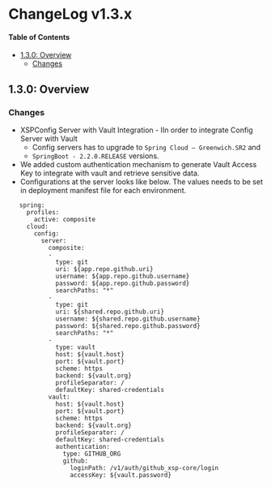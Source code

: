 # ChangeLog v1.3.x

[TOC levels=2-4 bullet]:# "#### Table of Contents"

#### Table of Contents
- [1.3.0: Overview](#130-overview)
  - [Changes](#changes)


## 1.3.0: Overview
### Changes

- XSPConfig Server with Vault Integration - IIn order to integrate Config Server with Vault
  - Config servers has to upgrade to `Spring Cloud – Greenwich.SR2` and 
  - `SpringBoot - 2.2.0.RELEASE` versions. 
- We added custom authentication mechanism to generate Vault Access Key to integrate with vault and retrieve sensitive data.
- Configurations at the server looks like below. The values needs to be set in deployment manifest file for each environment.

```
   spring:
     profiles:
       active: composite
     cloud:
       config:
         server:
           composite:
           -
             type: git
             uri: ${app.repo.github.uri}
             username: ${app.repo.github.username}
             password: ${app.repo.github.password}
             searchPaths: "*"
           -
             type: git
             uri: ${shared.repo.github.uri}
             username: ${shared.repo.github.username}
             password: ${shared.repo.github.password}
             searchPaths: "*"
           -
             type: vault
             host: ${vault.host}
             port: ${vault.port}
             scheme: https
             backend: ${vault.org}
             profileSeparator: /
             defaultKey: shared-credentials
           vault:
             host: ${vault.host}
             port: ${vault.port}
             scheme: https
             backend: ${vault.org}
             profileSeparator: /
             defaultKey: shared-credentials
             authentication:
               type: GITHUB_ORG
               github:
                 loginPath: /v1/auth/github_xsp-core/login
                 accessKey: ${vault.password}
```